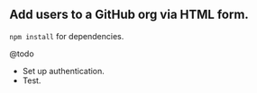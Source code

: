 ## Add users to a GitHub org via HTML form.

`npm install` for dependencies.

@todo

- Set up authentication.
- Test.